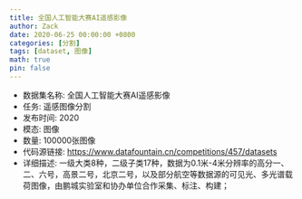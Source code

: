 ```yaml
---
title: 全国人工智能大赛AI遥感影像
author: Zack
date: 2020-06-25 00:00:00 +0800
categories: [分割]
tags: [dataset, 图像]
math: true
pin: false
---
```

- 数据集名称: 全国人工智能大赛AI遥感影像
- 任务: 遥感图像分割
- 发布时间: 2020
- 模态: 图像
- 数量: 100000张图像
- 代码源链接: https://www.datafountain.cn/competitions/457/datasets
- 详细描述: 一级大类8种，二级子类17种，数据为0.1米-4米分辨率的高分一、二、六号，高景二号，北京二号，以及部分航空等数据源的可见光、多光谱载荷图像，由鹏城实验室和协办单位合作采集、标注、构建；
